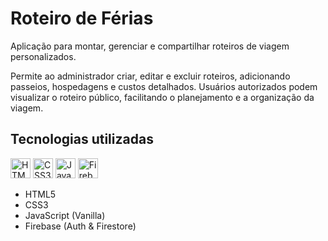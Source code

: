 # Roteiro de Férias

Aplicação para montar, gerenciar e compartilhar roteiros de viagem personalizados.

Permite ao administrador criar, editar e excluir roteiros, adicionando passeios, hospedagens e custos detalhados.
Usuários autorizados podem visualizar o roteiro público, facilitando o planejamento e a organização da viagem.

## Tecnologias utilizadas

<p align="left">
  <img src="https://cdn.jsdelivr.net/gh/devicons/devicon/icons/html5/html5-original.svg" alt="HTML5" width="32" height="32"/>
  <img src="https://cdn.jsdelivr.net/gh/devicons/devicon/icons/css3/css3-original.svg" alt="CSS3" width="32" height="32"/>
  <img src="https://cdn.jsdelivr.net/gh/devicons/devicon/icons/javascript/javascript-original.svg" alt="JavaScript" width="32" height="32"/>
  <img src="https://www.svgrepo.com/show/373589/firebase.svg" alt="Firebase" width="32" height="32"/>
</p>

- HTML5
- CSS3
- JavaScript (Vanilla)
- Firebase (Auth & Firestore)
